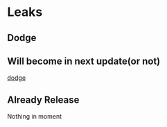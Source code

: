 # Leaks
## Dodge

## Will become in next update(or not)

[dodge](https://github.com/azur-fnf/Vs-Azurion-Train/Leaks/dodge.mp4)

## Already Release 

Nothing in moment